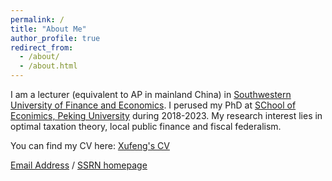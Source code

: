 ```yaml
---
permalink: /
title: "About Me"
author_profile: true
redirect_from: 
  - /about/
  - /about.html
---
```


I am a lecturer (equivalent to AP in mainland China) in [Southwestern University of Finance and Economics](https://www.swufe.edu.cn/). I perused my PhD at [SChool of Econimics, Peking University](https://econ.pku.edu.cn/) during 2018-2023. My research interest lies in optimal taxation theory, local public finance and fiscal federalism.

You can find my CV here: [Xufeng's CV](../assets/XufengZhao_CV.pdf)

[Email Address](mailto:zhaoxf@swufe.edu.cn) / [SSRN homepage](https://papers.ssrn.com/sol3/cf_dev/AbsByAuth.cfm?per_id=6379912)

